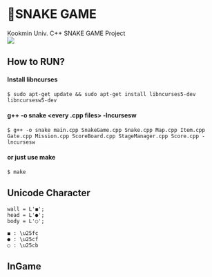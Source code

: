# 🐍**SNAKE GAME**
Kookmin Univ. C++ SNAKE GAME Project<br>
<img src="https://img.shields.io/badge/c++-00599C?style=flat-square&logo=c%2B%2B&logoColor=white"/></a>

## How to RUN?
#### Install libncurses
    $ sudo apt-get update && sudo apt-get install libncurses5-dev libncursesw5-dev

#### g++ -o snake <every .cpp files> -lncursesw<br>
    $ g++ -o snake main.cpp SnakeGame.cpp Snake.cpp Map.cpp Item.cpp Gate.cpp Mission.cpp ScoreBoard.cpp StageManager.cpp Score.cpp -lncursesw

#### or just use make
    $ make


## Unicode Character
    wall = L'◼'; 
    head = L'●';
    body = L'○';

    ◼ : \u25fc
    ● : \u25cf
    ○ : \u25cb

## InGame

